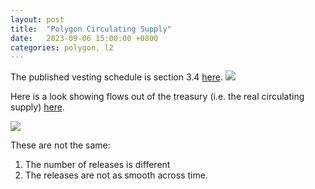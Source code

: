 ```yaml
---
layout: post
title:  "Polygon Circulating Supply"
date:   2023-09-06 15:00:00 +0800
categories: polygon, l2
---
```


The published vesting schedule is section 3.4 [here](https://research.binance.com/en/projects/matic-network).
![](/docs/assets/images/polygon_vesting_schedule.png)

Here is a look showing flows out of the treasury (i.e. the real circulating supply) [here](https://chainargosbi.cloud.looker.com/looks/238).

![](/docs/assets/images/polygon_realized_vesting.png)

These are not the same:
1. The number of releases is different
2. The releases are not as smooth across time.

